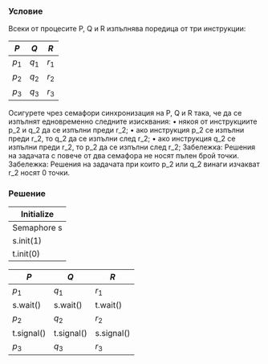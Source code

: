 ### Условие
Всеки от процесите P, Q и R изпълнява поредица от три инструкции:

|  $P$  |  $Q$  |  $R$  |
|-------|-------|-------|
| $p_1$ | $q_1$ | $r_1$ |
| $p_2$ | $q_2$ | $r_2$ |
| $p_3$ | $q_3$ | $r_3$ |

Осигурете чрез семафори синхронизация на P, Q и R така, че да се изпълнят едновременно следните
изисквания:
• някоя от инструкциите p_2 и q_2 да се изпълни преди r_2;
• ако инструкция p_2 се изпълни преди r_2, то q_2 да се изпълни след r_2;
• ако инструкция q_2 се изпълни преди r_2, то p_2 да се изпълни след r_2;
Забележка: Решения на задачата с повече от два семафора не носят пълен брой точки.
Забележка: Решения на задачата при които p_2 или q_2 винаги изчакват r_2 носят 0 точки.

### Решение

| Initialize  |
|-------------|
| Semaphore s |
| s.init(1)   |
| t.init(0)   |

| $P$        | $Q$        | $R$        |
|------------|------------|------------|
| $p_1$      | $q_1$      | $r_1$      |
| s.wait()   | s.wait()   | t.wait()   |
| $p_2$      | $q_2$      | $r_2$      | 
| t.signal() | t.signal() | s.signal() |
| $p_3$      | $q_3$      | $r_3$      | 